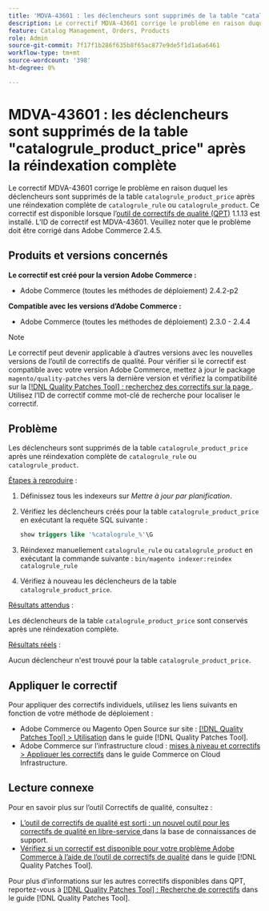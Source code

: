 ```yaml
---
title: 'MDVA-43601 : les déclencheurs sont supprimés de la table "catalogrule_product_price" après réindexation complète'
description: Le correctif MDVA-43601 corrige le problème en raison duquel les déclencheurs sont supprimés de la table "catalogrule_product_price" après une réindexation complète de "catalogrule_rule" ou "catalogrule_product". Ce correctif est disponible lorsque l’[outil de correctifs de qualité (QPT)](https://experienceleague.adobe.com/en/docs/commerce-knowledge-base/kb/announcements/commerce-announcements/magento-quality-patches-released-new-tool-to-self-serve-quality-patches) 1.1.13 est installé. L’ID de correctif est MDVA-43601. Veuillez noter que le problème doit être corrigé dans Adobe Commerce 2.4.5.
feature: Catalog Management, Orders, Products
role: Admin
source-git-commit: 7f17f1b286f635b8f65ac877e9de5f1d1a6a6461
workflow-type: tm+mt
source-wordcount: '398'
ht-degree: 0%

---
```


# MDVA-43601 : les déclencheurs sont supprimés de la table &quot;catalogrule_product_price&quot; après la réindexation complète

Le correctif MDVA-43601 corrige le problème en raison duquel les déclencheurs sont supprimés de la table `catalogrule_product_price` après une réindexation complète de `catalogrule_rule` ou `catalogrule_product`. Ce correctif est disponible lorsque l’[outil de correctifs de qualité (QPT)](https://experienceleague.adobe.com/en/docs/commerce-knowledge-base/kb/announcements/commerce-announcements/magento-quality-patches-released-new-tool-to-self-serve-quality-patches) 1.1.13 est installé. L’ID de correctif est MDVA-43601. Veuillez noter que le problème doit être corrigé dans Adobe Commerce 2.4.5.

## Produits et versions concernés

**Le correctif est créé pour la version Adobe Commerce :**

* Adobe Commerce (toutes les méthodes de déploiement) 2.4.2-p2

**Compatible avec les versions d’Adobe Commerce :**

* Adobe Commerce (toutes les méthodes de déploiement) 2.3.0 - 2.4.4

>[!NOTE]
>
>Le correctif peut devenir applicable à d’autres versions avec les nouvelles versions de l’outil de correctifs de qualité. Pour vérifier si le correctif est compatible avec votre version Adobe Commerce, mettez à jour le package `magento/quality-patches` vers la dernière version et vérifiez la compatibilité sur la [[!DNL Quality Patches Tool] : recherchez des correctifs sur la page ](https://experienceleague.adobe.com/en/docs/commerce-knowledge-base/kb/announcements/commerce-announcements/magento-quality-patches-released-new-tool-to-self-serve-quality-patches). Utilisez l’ID de correctif comme mot-clé de recherche pour localiser le correctif.

## Problème

Les déclencheurs sont supprimés de la table `catalogrule_product_price` après une réindexation complète de `catalogrule_rule` ou `catalogrule_product`.

<u>Étapes à reproduire</u> :

1. Définissez tous les indexeurs sur *Mettre à jour par planification*.
1. Vérifiez les déclencheurs créés pour la table `catalogrule_product_price` en exécutant la requête SQL suivante :

   ```sql
   show triggers like '%catalogrule_%'\G
   ```

1. Réindexez manuellement `catalogrule_rule` ou `catalogrule_product` en exécutant la commande suivante : `bin/magento indexer:reindex catalogrule_rule`
1. Vérifiez à nouveau les déclencheurs de la table `catalogrule_product_price`.

<u>Résultats attendus</u> :

Les déclencheurs de la table `catalogrule_product_price` sont conservés après une réindexation complète.

<u>Résultats réels</u> :

Aucun déclencheur n&#39;est trouvé pour la table `catalogrule_product_price`.

## Appliquer le correctif

Pour appliquer des correctifs individuels, utilisez les liens suivants en fonction de votre méthode de déploiement :

* Adobe Commerce ou Magento Open Source sur site : [[!DNL Quality Patches Tool] > Utilisation](/help/tools/quality-patches-tool/usage.md) dans le guide [!DNL Quality Patches Tool].
* Adobe Commerce sur l’infrastructure cloud : [mises à niveau et correctifs > Appliquer les correctifs](https://experienceleague.adobe.com/docs/commerce-cloud-service/user-guide/develop/upgrade/apply-patches.html) dans le guide Commerce on Cloud Infrastructure.

## Lecture connexe

Pour en savoir plus sur l’outil Correctifs de qualité, consultez :

* [ L’outil de correctifs de qualité est sorti : un nouvel outil pour les correctifs de qualité en libre-service ](https://experienceleague.adobe.com/en/docs/commerce-knowledge-base/kb/announcements/commerce-announcements/magento-quality-patches-released-new-tool-to-self-serve-quality-patches) dans la base de connaissances de support.
* [Vérifiez si un correctif est disponible pour votre problème Adobe Commerce à l’aide de l’outil de correctifs de qualité](/help/tools/quality-patches-tool/patches-available-in-qpt/check-patch-for-magento-issue-with-magento-quality-patches.md) dans le guide [!DNL Quality Patches Tool].

Pour plus d&#39;informations sur les autres correctifs disponibles dans QPT, reportez-vous à [[!DNL Quality Patches Tool] : Recherche de correctifs](https://experienceleague.adobe.com/tools/commerce-quality-patches/index.html) dans le guide [!DNL Quality Patches Tool].
